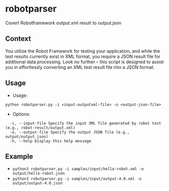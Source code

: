 # robotparser

Covert Robotframework output.xml result to output.json

## Context

You utilize the Robot Framework for testing your application, and while the test results currently exist in XML format, you require a JSON result file for additional data processing. Look no further – this script is designed to assist you in effortlessly converting an XML test result file into a JSON format.

## Usage

- Usage:

```
python robotparser.py -i <input-outputxml-file> -o <output-json-file>
```

- Options:

```
  -i, --input-file Specify the input XML file generated by robot test (e.g., robot-result/output.xml)
  -o, --output-file Specify the output JSON file (e.g., output/output.json)
  -h, --help Display this help message
```

## Example

- `python3 robotparser.py -i samples/input/hello-robot.xml -o output/hello-robot.json`
- `python3 robotparser.py -i samples/input/output-4.0.xml -o output/output-4.0.json`
